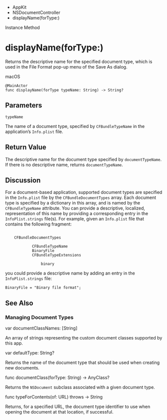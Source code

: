 

- AppKit
- NSDocumentController
-  displayName(forType:) 

Instance Method

# displayName(forType:)

Returns the descriptive name for the specified document type, which is used in the File Format pop-up menu of the Save As dialog.

macOS

``` source
@MainActor
func displayName(forType typeName: String) -> String?
```

## Parameters 

`typeName`  

The name of a document type, specified by `CFBundleTypeName` in the application’s `Info.plist` file.

## Return Value

The descriptive name for the document type specified by `documentTypeName`. If there is no descriptive name, returns `documentTypeName`.

## Discussion

For a document-based application, supported document types are specified in the `Info.plist` file by the `CFBundleDocumentTypes` array. Each document type is specified by a dictionary in this array, and is named by the `CFBundleTypeName` attribute. You can provide a descriptive, localized, representation of this name by providing a corresponding entry in the `InfoPlist.strings` file(s). For example, given an `Info.plist` file that contains the following fragment:

```

    CFBundleDocumentTypes

            CFBundleTypeName
            BinaryFile
            CFBundleTypeExtensions

                binary

```

you could provide a descriptive name by adding an entry in the `InfoPlist.strings` file:

```
BinaryFile = "Binary file format";
```

## See Also

### Managing Document Types

var documentClassNames: [String]

An array of strings representing the custom document classes supported by this app.

var defaultType: String?

Returns the name of the document type that should be used when creating new documents.

func documentClass(forType: String) -> AnyClass?

Returns the `NSDocument` subclass associated with a given document type.

func typeForContents(of: URL) throws -> String

Returns, for a specified URL, the document type identifier to use when opening the document at that location, if successful.

